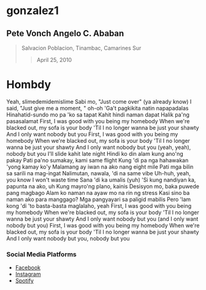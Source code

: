 # gonzalez1
## Pete Vonch Angelo C. Ababan
>Salvacion Poblacion, Tinambac, Camarines Sur
>> April 25, 2010
# Hombdy
 Yeah, slimedemidemislime Sabi mo, "Just come over" (ya already know)
I said, "Just give me a moment, " oh-oh
'Ga't pagkikita natin napapadalas
Hinahatid-sundo mo pa 'ko sa tapat
Kahit hindi naman dapat
Halik pa'ng pasasalamat
First, I was good with you being my homebody
When we're blacked out, my sofa is your body
'Til I no longer wanna be just your shawty
And I only want nobody but you
First, I was good with you being my homebody
When we're blacked out, my sofa is your body
'Til I no longer wanna be just your shawty
And I only want nobody but you (yeah, yeah), nobody but you
I'll slide kahit late night
Hindi ko din alam kung ano'ng pakay
Pati pa'no sumakay, kami same flight
Kung 'di pa nga hahawakan 'yong kamay ko'y
Malamang ay iwan na ako nang eight mile
Pati mga bilin sa sarili na mag-ingat
Nalimutan, nawala, 'di na same vibe
Uh-huh, yeah, you know I won't waste time
Sana 'di ka umalis (yuh)
'Si kung nandiyan ka, papunta na ako, uh
Kung mayro'ng plano, kainis
Desisyon mo, baka puwede pang magbago
Alam ko naman na ayaw mo na rin ng stress
Kasi sino ba naman ako para manggago?
Mga pangyayari sa paligid mabilis
Pero 'lam kong 'di 'to basta-basta maglalaho, yeah
First, I was good with you being my homebody
When we're blacked out, my sofa is your body
'Til I no longer wanna be just your shawty
And I only want nobody but you (and I only want nobody but you)
First, I was good with you being my homebody
When we're blacked out, my sofa is your body
'Til I no longer wanna be just your shawty
And I only want nobody but you, nobody but you
### Social Media Platforms
- [Facebook](https://www.facebook.com/profile.php?id=100080931201331)
- [Instagram](https://www.instagram.com/pvonchh/)
- [Spotify](https://open.spotify.com/playlist/4lgoH0gJhHbo64ILBNYlxt?si=799ab5f48c4d491a)
